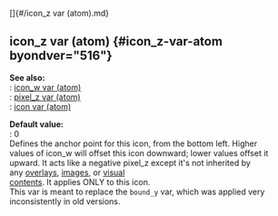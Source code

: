 []{#/icon_z var (atom).md}    
## icon_z var (atom) {#icon_z-var-atom byondver="516"}    
**See also:**    
:   [icon_w var (atom)](/atom/var/icon_w)    
:   [pixel_z var (atom)](/atom/var/pixel_z)    
:   [icon var (atom)](/atom/var/icon)    
<!-- -->    
**Default value:**    
:   0    
Defines the anchor point for this icon, from the bottom left. Higher    
values of icon_w will offset this icon downward; lower values offset it    
upward. It acts like a negative pixel_z except it\'s not inherited by    
any [overlays](/atom/var/overlays), [images](/image), or [visual    
contents](/atom/var/vis_contents). It applies ONLY to this icon.    
This var is meant to replace the `bound_y` var, which was applied very    
inconsistently in old versions.  